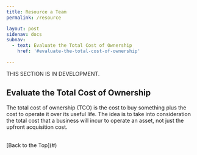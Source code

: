 ```yaml
---
title: Resource a Team
permalink: /resource

layout: post
sidenav: docs
subnav:
  - text: Evaluate the Total Cost of Ownership
    href: '#evaluate-the-total-cost-of-ownership'

---
```

THIS SECTION IS IN DEVELOPMENT.

## Evaluate the Total Cost of Ownership

The total cost of ownership (TCO) is the cost to buy something plus the cost to operate it over its useful life. The idea is to take into consideration the total cost that a business will incur to operate an asset, not just the upfront acquisition cost.

<br/>
[Back to the Top](#)
